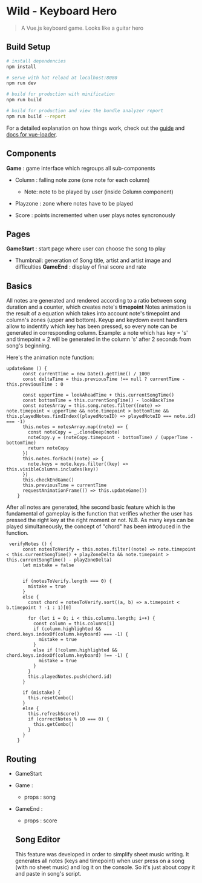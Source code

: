 # Wild - Keyboard Hero

> A Vue.js keyboard game. Looks like a guitar hero

## Build Setup

``` bash
# install dependencies
npm install

# serve with hot reload at localhost:8080
npm run dev

# build for production with minification
npm run build

# build for production and view the bundle analyzer report
npm run build --report
```

For a detailed explanation on how things work, check out the [guide](http://vuejs-templates.github.io/webpack/) and [docs for vue-loader](http://vuejs.github.io/vue-loader).

## Components

**Game** : game interface which regroups all sub-components
  * Column : falling note zone (one note for each column)
  
     * Note: note to be played by user (inside Column component)
  * Playzone : zone where notes have to be played
  * Score : points incremented when user plays notes syncronously
  
## Pages
**GameStart** : start page where user can choose the song to play
  * Thumbnail: generation of Song title, artist and artist image and difficulties
**GameEnd** : display of final score and rate

## Basics

All notes are generated and rendered according to a ratio between song duration and a counter, which creates note's **timepoint**
Notes animation is the result of a equation which takes into account note's timepoint and column's zones (upper and bottom).
Keyup and keydown event handlers allow to indentify which key has been pressed, so every note can be generated in corresponding column.
Example: a note which has key = 's' and timepoint = 2 will be generated in the column 's' after 2 seconds from song's beginning.

Here's the animation note function:

```
updateGame () {
      const currentTime = new Date().getTime() / 1000
      const deltaTime = this.previousTime !== null ? currentTime - this.previousTime : 0

      const upperTime = lookAheadTime + this.currentSongTime()
      const bottomTime = this.currentSongTime() - lookBackTime
      const notesArray = this.song.notes.filter((note) => note.timepoint < upperTime && note.timepoint > bottomTime && this.playedNotes.findIndex((playedNoteID) => playedNoteID === note.id) === -1)
      this.notes = notesArray.map((note) => {
        const noteCopy = _.cloneDeep(note)
        noteCopy.y = (noteCopy.timepoint - bottomTime) / (upperTime - bottomTime)
        return noteCopy
      })
      this.notes.forEach((note) => {
        note.keys = note.keys.filter((key) => this.visibleColumns.includes(key))
      })
      this.checkEndGame()
      this.previousTime = currentTime
      requestAnimationFrame(() => this.updateGame())
    }
  ```
  
  After all notes are generated, hhe second basic feature which is the fundamental of gameplay is the function that verifies whether the user has pressed the right key at the right moment or not.
  N.B. As many keys can be played simultaneously, the concept of "chord" has been introduced in the function.

```
 verifyNotes () {
      const notesToVerify = this.notes.filter((note) => note.timepoint < this.currentSongTime() + playZoneDelta && note.timepoint > this.currentSongTime() - playZoneDelta)
      let mistake = false


      if (notesToVerify.length === 0) {
        mistake = true
      }
      else {
        const chord = notesToVerify.sort((a, b) => a.timepoint < b.timepoint ? -1 : 1)[0]

        for (let i = 0; i < this.columns.length; i++) {
          const column = this.columns[i]
          if (column.highlighted && chord.keys.indexOf(column.keyboard) === -1) {
            mistake = true
          }
          else if (!column.highlighted && chord.keys.indexOf(column.keyboard) !== -1) {
            mistake = true
          }
        }
        this.playedNotes.push(chord.id)
      }

      if (mistake) {
        this.resetCombo()
      }
      else {
        this.refreshScore()
        if (correctNotes % 10 === 0) {
          this.getCombo()
        }
      }
    }
```
  
  ## Routing

* GameStart

* Game : 
  * props : song
  
* GameEnd : 
  * props : score
  
  ## Song Editor

  This feature was developed in order to simplify sheet music writing.
  It generates all notes (keys and timepoint) when user press on a song (with no sheet music) and log it on the console. 
  So it's just about copy it and paste in song's script.


